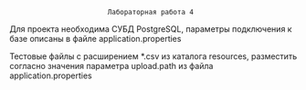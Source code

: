                             Лабораторная работа 4
    
Для проекта необходима СУБД PostgreSQL,
параметры подключения к базе описаны в файле application.properties

Тестовые файлы с расширением *.csv из каталога resources, 
разместить согласно значения параметра upload.path из файла application.properties
